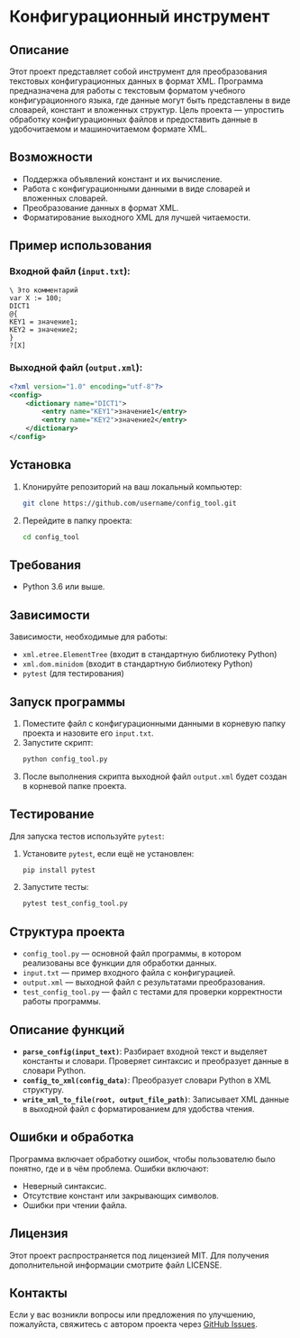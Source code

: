 # Конфигурационный инструмент

## Описание

Этот проект представляет собой инструмент для преобразования текстовых конфигурационных данных в формат XML. Программа предназначена для работы с текстовым форматом учебного конфигурационного языка, где данные могут быть представлены в виде словарей, констант и вложенных структур. Цель проекта — упростить обработку конфигурационных файлов и предоставить данные в удобочитаемом и машиночитаемом формате XML.

## Возможности
- Поддержка объявлений констант и их вычисление.
- Работа с конфигурационными данными в виде словарей и вложенных словарей.
- Преобразование данных в формат XML.
- Форматирование выходного XML для лучшей читаемости.

## Пример использования

### Входной файл (`input.txt`):
```
\ Это комментарий
var X := 100;
DICT1
@{
KEY1 = значение1;
KEY2 = значение2;
}
?[X]
```

### Выходной файл (`output.xml`):
```xml
<?xml version="1.0" encoding="utf-8"?>
<config>
    <dictionary name="DICT1">
        <entry name="KEY1">значение1</entry>
        <entry name="KEY2">значение2</entry>
    </dictionary>
</config>
```

## Установка

1. Клонируйте репозиторий на ваш локальный компьютер:
   ```bash
   git clone https://github.com/username/config_tool.git
   ```
2. Перейдите в папку проекта:
   ```bash
   cd config_tool
   ```

## Требования
- Python 3.6 или выше.

## Зависимости
Зависимости, необходимые для работы:
- `xml.etree.ElementTree` (входит в стандартную библиотеку Python)
- `xml.dom.minidom` (входит в стандартную библиотеку Python)
- `pytest` (для тестирования)

## Запуск программы

1. Поместите файл с конфигурационными данными в корневую папку проекта и назовите его `input.txt`.
2. Запустите скрипт:
   ```bash
   python config_tool.py
   ```
3. После выполнения скрипта выходной файл `output.xml` будет создан в корневой папке проекта.

## Тестирование
Для запуска тестов используйте `pytest`:

1. Установите `pytest`, если ещё не установлен:
   ```bash
   pip install pytest
   ```
2. Запустите тесты:
   ```bash
   pytest test_config_tool.py
   ```

## Структура проекта
- `config_tool.py` — основной файл программы, в котором реализованы все функции для обработки данных.
- `input.txt` — пример входного файла с конфигурацией.
- `output.xml` — выходной файл с результатами преобразования.
- `test_config_tool.py` — файл с тестами для проверки корректности работы программы.

## Описание функций

- **`parse_config(input_text)`**: Разбирает входной текст и выделяет константы и словари. Проверяет синтаксис и преобразует данные в словари Python.
- **`config_to_xml(config_data)`**: Преобразует словари Python в XML структуру.
- **`write_xml_to_file(root, output_file_path)`**: Записывает XML данные в выходной файл с форматированием для удобства чтения.

## Ошибки и обработка
Программа включает обработку ошибок, чтобы пользователю было понятно, где и в чём проблема. Ошибки включают:
- Неверный синтаксис.
- Отсутствие констант или закрывающих символов.
- Ошибки при чтении файла.

## Лицензия
Этот проект распространяется под лицензией MIT. Для получения дополнительной информации смотрите файл LICENSE.

## Контакты
Если у вас возникли вопросы или предложения по улучшению, пожалуйста, свяжитесь с автором проекта через [GitHub Issues](https://github.com/username/config_tool/issues).

